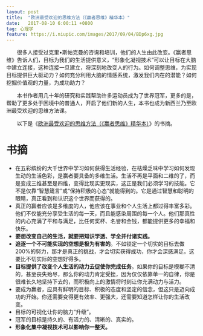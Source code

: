 ```yaml
---
layout: post
title:  "欧洲最受欢迎的思维方法（《赢者思维》精华本）"
date:   2017-08-10 6:00:11 +0800
tag: 心理学
feature: https://i.niupic.com/images/2017/09/04/BDp6xg.jpg
---
```


　　很多人接受过克里•斯帕克曼的咨询和培训，他们的人生由此改变。《赢者思维》告诉人们，目标为我们的生活提供意义，“形象化凝视技术”可以让目标在大脑中建立连接，这种连接一旦建立，将深刻地改变人的行为。如何调整思维，为实现目标提供巨大驱动力？如何充分利用大脑的情感系统，激发我们内在的潜能？如何挖掘价值观的力量，为成功助力？

　　本书作者用几十年的研究和实践帮助许多运动员成为了世界冠军，更多的是，帮助了更多处于困境中的普通人，开启了他们新的人生，本书也成为新西兰乃至欧洲最受欢迎的思维方法课。

　　以下是《[欧洲最受欢迎的思维方法（《赢者思维》精华本）](https://github.com/wangyu892449346/kindle-book/blob/master/%E6%AC%A7%E6%B4%B2%E6%9C%80%E5%8F%97%E6%AC%A2%E8%BF%8E%E7%9A%84%E6%80%9D%E7%BB%B4%E6%96%B9%E6%B3%95%EF%BC%88%E3%80%8A%E8%B5%A2%E8%80%85%E6%80%9D%E7%BB%B4%E3%80%8B%E7%B2%BE%E5%8D%8E%E6%9C%AC%EF%BC%89.azw3)》的书摘。

# 书摘

 - 在五彩缤纷的大千世界中学习如何获得生活经验，在枯燥乏味中学习如何发现生动的生活色彩，是赢者要具备的多维生活。生活不再是平面和二维的了，而是变成三维甚至是四维，变得比现实更现实，这正是我们必须学习的技能。它不是仅靠“智慧箴言”或“保持积极的心态”就能得到的。它是通过智慧和聪明的眼睛，真正看到和认识这个世界而获得的。
 - 真正的赢者应该是多维度的人，他应该在事业和个人生活上都过得丰富多彩。他们不仅能充分享受生活的每一天，而且能感染周围的每一个人。他们那真性的内心充满了平和与满足，比任何奖杯、名誉和金钱，都能提供更多的幸福和快乐。
 - **要想改变自己的生活，就要把知识学透、学全并付诸实践。**
 - **追逐一个不可能实现的空想是极为有害的**。不如锁定一个切实的目标去做200%的努力，那才是真正的挑战，才会切实获得成功，你才会深感满足。这要比不切实际的空想好得多。
 - **目标提供了改变个人生活的动力去促使你完成任务**。如果你的目标是模糊不清的，甚至丧失殆尽，那么你的动力肯定受挫，因为仅仅依靠单一的自律，你是很难长久地坚持下去的，而积极向上的激情将时刻让你充满动力与活力。
 - 要成为赢者，应具有鲜明的目标、积极的态度和坚定的信念，但这只是迈向成功的开始。你还需要变得更有效率、更强大，还需要知道怎样让你的生活改变。
 - 目标的可视化让你的脑力“升级”。
 - 冠军的目标是持久的、有活力的、清晰的、真实的。 
 - **形象化集中凝视技术可以影响你一整天。**

